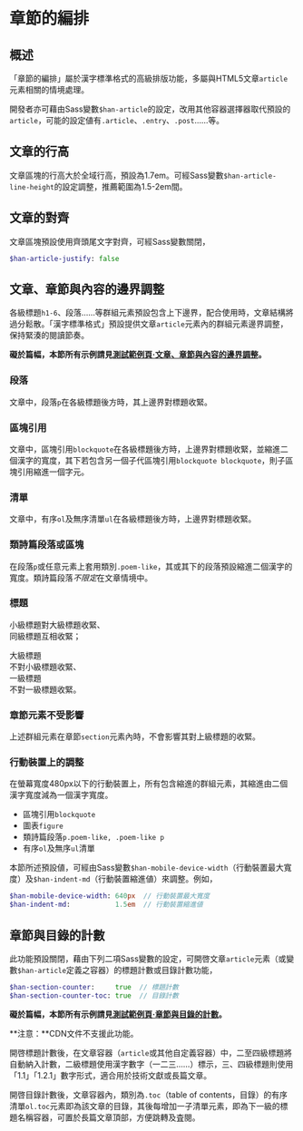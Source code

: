 
章節的編排
========

 概述
------
「章節的編排」屬於漢字標準格式的高級排版功能，多屬與HTML5文章`article`元素相關的情境處理。

<div class='info note'>

開發者亦可藉由Sass變數`$han-article`的設定，改用其他容器選擇器取代預設的`article`，可能的設定値有`.article`、`.entry`、`.post`……等。
</div>

 文章的行高 <!-- #wenzhang_de_hanggao -->
----------
文章區塊的行高大於全域行高，預設為1.7em。可經Sass變數`$han-article-line-height`的設定調整，推薦範圍為1.5-2em間。

 文章的對齊 <!-- #wenzhang_de_duiqi -->
-----------
文章區塊預設使用齊頭尾文字對齊，可經Sass變數關閉，

```sass
$han-article-justify: false
```

 文章、章節與內容的邊界調整 <!-- #wenzhang_zhangjie_yu_neirong_de_bianjie_tiaozheng -->
-----------------------
各級標題`h1-6`、段落……等群組元素預設包含上下邊界，配合使用時，文章結構將過分鬆散。「漢字標準格式」預設提供文章`article`元素內的群組元素邊界調整，保持緊湊的閱讀節奏。

**礙於篇幅，本節所有示例請見[測試範例頁·文章、章節與內容的邊界調整][well-knit]。**

[well-knit]: http://ethantw.github.io/Han/latest/well-knit.html

### 段落 <!-- #wenzhang_zhangjie_yu_neirong_de_bianjie_tiaozheng-duanluo -->
文章中，段落`p`在各級標題後方時，其上邊界對標題收緊。

### 區塊引用 <!-- #wenzhang_zhangjie_yu_neirong_de_bianjie_tiaozheng-qukuaiyinyong -->
文章中，區塊引用`blockquote`在各級標題後方時，上邊界對標題收緊，並縮進二個漢字的寬度，其下若包含另一個子代區塊引用`blockquote blockquote`，則子區塊引用縮進一個字元。

### 清單 <!-- #wenzhang_zhangjie_yu_neirong_de_bianjie_tiaozheng-qingdan -->
文章中，有序`ol`及無序清單`ul`在各級標題後方時，上邊界對標題收緊。

### 類詩篇段落或區塊 <!-- #wenzhang_zhangjie_yu_neirong_de_bianjie_tiaozheng-leishipian_duanluo_huo_ququai -->
在段落`p`或任意元素上套用類別`.poem-like`，其或其下的段落預設縮進二個漢字的寬度。類詩篇段落*不限定*在文章情境中。

### 標題 <!-- #wenzhang_zhangjie_yu_neirong_de_bianjie_tiaozheng-biaoti -->

<section class='poem-like'>

小級標題對大級標題收緊、  
同級標題互相收緊；

大級標題  
不對小級標題收緊、  
一級標題  
不對一級標題收緊。
</section>

### 章節元素不受影響 <!-- #wenzhang_zhangjie_yu_neirong_de_bianjie_tiaozheng-zhangjie_yuansu_bushou_yingxiang -->
上述群組元素在章節`section`元素內時，不會影響其對上級標題的收緊。

### 行動裝置上的調整 <!-- #wenzhang_zhangjie_yu_neirong_de_bianjie_tiaozheng-xingdong_zhuangzhi_shang_de_tiaozheng -->
在螢幕寬度480px以下的行動裝置上，所有包含縮進的群組元素，其縮進由二個漢字寬度減為一個漢字寬度。

- 區塊引用`blockquote`
- 圖表`figure`
- 類詩篇段落`p.poem-like, .poem-like p`
- 有序`ol`及無序`ul`清單

本節所述預設値，可經由Sass變數`$han-mobile-device-width`（行動裝置最大寬度）及`$han-indent-md`（行動裝置縮進値）來調整。例如，

```sass
$han-mobile-device-width: 640px  // 行動裝置最大寬度
$han-indent-md:           1.5em  // 行動裝置縮進値
```

 章節與目錄的計數 <!-- #zhangjie_yu_mulu_de_jishu -->
---------------
此功能預設關閉，藉由下列二項Sass變數的設定，可開啓文章`article`元素（或變數`$han-article`定義之容器）的標題計數或目錄計數功能，

```sass
$han-section-counter:     true  // 標題計數
$han-section-counter-toc: true  // 目錄計數
```
**礙於篇幅，本節所有示例請見[測試範例頁·章節與目錄的計數][counter]。**

[counter]: http://ethantw.github.io/Han/latest/counter.html

<div class='info note important'>

**注意：**CDN文件不支援此功能。
</div>

開啓標題計數後，在文章容器（`article`或其他自定義容器）中，二至四級標題將自動納入計數，二級標題使用漢字數字（一二三……）標示，三、四級標題則使用「1.1」「1.2.1」數字形式，適合用於技術文獻或長篇文章。

開啓目錄計數後，文章容器內，類別為`.toc`（table of contents，目錄）的有序清單`ol.toc`元素即為該文章的目錄，其後每增加一子清單元素，即為下一級的標題名稱容器，可置於長篇文章頂部，方便跳轉及査閱。
